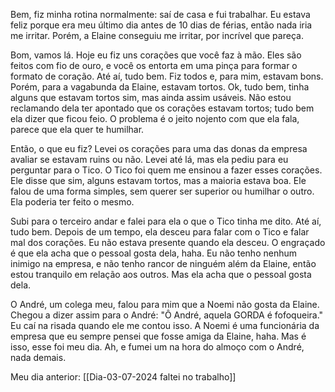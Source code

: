 Bem, fiz minha rotina normalmente: saí de casa e fui trabalhar. Eu estava feliz porque era meu último dia antes de 10 dias de férias, então nada iria me irritar. Porém, a Elaine conseguiu me irritar, por incrível que pareça.

Bom, vamos lá. Hoje eu fiz uns corações que você faz à mão. Eles são feitos com fio de ouro, e você os entorta em uma pinça para formar o formato de coração. Até aí, tudo bem. Fiz todos e, para mim, estavam bons. Porém, para a vagabunda da Elaine, estavam tortos. Ok, tudo bem, tinha alguns que estavam tortos sim, mas ainda assim usáveis. Não estou reclamando dela ter apontado que os corações estavam tortos; tudo bem ela dizer que ficou feio. O problema é o jeito nojento com que ela fala, parece que ela quer te humilhar.

Então, o que eu fiz? Levei os corações para uma das donas da empresa avaliar se estavam ruins ou não. Levei até lá, mas ela pediu para eu perguntar para o Tico. O Tico foi quem me ensinou a fazer esses corações. Ele disse que sim, alguns estavam tortos, mas a maioria estava boa. Ele falou de uma forma simples, sem querer ser superior ou humilhar o outro. Ela poderia ter feito o mesmo.

Subi para o terceiro andar e falei para ela o que o Tico tinha me dito. Até aí, tudo bem. Depois de um tempo, ela desceu para falar com o Tico e falar mal dos corações. Eu não estava presente quando ela desceu. O engraçado é que ela acha que o pessoal gosta dela, haha. Eu não tenho nenhum inimigo na empresa, e não tenho rancor de ninguém além da Elaine, então estou tranquilo em relação aos outros. Mas ela acha que o pessoal gosta dela.

O André, um colega meu, falou para mim que a Noemi não gosta da Elaine. Chegou a dizer assim para o André: "Ô André, aquela GORDA é fofoqueira." Eu caí na risada quando ele me contou isso. A Noemi é uma funcionária da empresa que eu sempre pensei que fosse amiga da Elaine, haha. Mas é isso, esse foi meu dia. Ah, e fumei um na hora do almoço com o André, nada demais.

Meu dia anterior: [[Dia-03-07-2024 faltei no trabalho]]